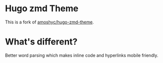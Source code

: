 # Hugo zmd Theme

This is a fork of [amoshyc/hugo-zmd-theme](https://github.com/amoshyc/hugo-zmd-theme).

# What's different?

Better word parsing which makes inline code and hyperlinks mobile friendly.
